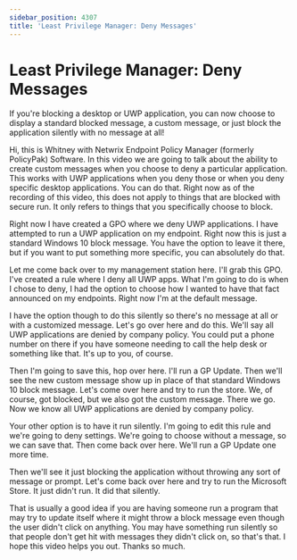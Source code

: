 ```yaml
---
sidebar_position: 4307
title: 'Least Privilege Manager: Deny Messages'
---
```


# Least Privilege Manager: Deny Messages

If you're blocking a desktop or UWP application, you can now choose to display a standard blocked message, a custom message, or just block the application silently with no message at all!

Hi, this is Whitney with Netwrix Endpoint Policy Manager (formerly PolicyPak) Software. In this video we are going to talk about the ability to create custom messages when you choose to deny a particular application. This works with UWP applications when you deny those or when you deny specific desktop applications. You can do that. Right now as of the recording of this video, this does not apply to things that are blocked with secure run. It only refers to things that you specifically choose to block.

Right now I have created a GPO where we deny UWP applications. I have attempted to run a UWP application on my endpoint. Right now this is just a standard Windows 10 block message. You have the option to leave it there, but if you want to put something more specific, you can absolutely do that.

Let me come back over to my management station here. I'll grab this GPO. I've created a rule where I deny all UWP apps. What I'm going to do is when I chose to deny, I had the option to choose how I wanted to have that fact announced on my endpoints. Right now I'm at the default message.

I have the option though to do this silently so there's no message at all or with a customized message. Let's go over here and do this. We'll say all UWP applications are denied by company policy. You could put a phone number on there if you have someone needing to call the help desk or something like that. It's up to you, of course.

Then I'm going to save this, hop over here. I'll run a GP Update. Then we'll see the new custom message show up in place of that standard Windows 10 block message. Let's come over here and try to run the store. We, of course, got blocked, but we also got the custom message. There we go. Now we know all UWP applications are denied by company policy.

Your other option is to have it run silently. I'm going to edit this rule and we're going to deny settings. We're going to choose without a message, so we can save that. Then come back over here. We'll run a GP Update one more time.

Then we'll see it just blocking the application without throwing any sort of message or prompt. Let's come back over here and try to run the Microsoft Store. It just didn't run. It did that silently.

That is usually a good idea if you are having someone run a program that may try to update itself where it might throw a block message even though the user didn't click on anything. You may have something run silently so that people don't get hit with messages they didn't click on, so that's that. I hope this video helps you out. Thanks so much.